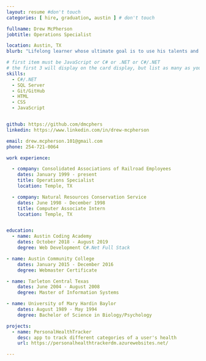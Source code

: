 ```yaml
---
layout: resume #don't touch
categories: [ hire, graduation, austin ] # don't touch

fullname: Drew McPherson
jobtitle: Operations Specialist

location: Austin, TX
blurb: "Lifelong learner whose ultimate goal is to use his talents and abilities to contribute to society"

# first item must be JavaScript or C# or .NET or C#/.NET
# the first 3 will display on the card display, but list as many as you want, they will be visible on your hire page
skills:
  - C#/.NET
  - SQL Server
  - Git/GitHub
  - HTML
  - CSS
  - JavaScript


github: https://github.com/dmcphers
linkedin: https://www.linkedin.com/in/drew-mcpherson

email: drew.mcpherson.101@gmail.com	
phone: 254-721-0064

work experience:

  - company: Consolidated Associations of Railroad Employees
    dates: January 1999 - present
    title: Operations Specialist
    location: Temple, TX

  - company: Natural Resources Conservation Service
    dates: June 1998 - December 1998
    title: Computer Associate Intern
    location: Temple, TX


education:
  - name: Austin Coding Academy
    dates: October 2018 - August 2019
    degree: Web Development C#.Net Full Stack

- name: Austin Community College
    dates: January 2015 - December 2016
    degree: Webmaster Certificate

- name: Tarleton Central Texas
    dates: June 2004 - August 2008
    degree: Master of Information Systems

- name: University of Mary Hardin Baylor
    dates: August 1989 - May 1994
    degree: Bachelor of Science in Biology/Psychology

projects:
  - name: PersonalHealthTracker
    desc: app to track different categories of a user's health
    url: https://personalhealthtrackerdm.azurewebsites.net/

---
```

